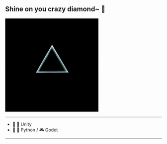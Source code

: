 ## Shine on you crazy diamond~ 👋

<img src="assets/moon.gif" alt="Dark Side of the Moon" width="300"/>

--------------------------------
- 🔭 🚀 Unity
- 🌱 🐍 Python / 🎮 Godot
--------------------------------
